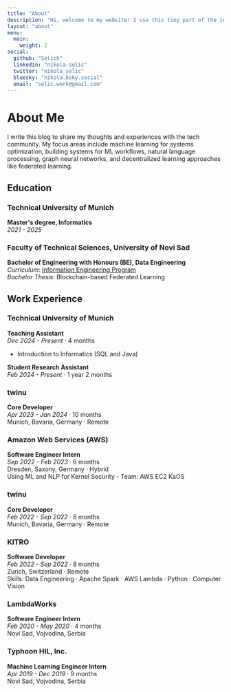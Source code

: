 ```yaml
---
title: "About"
description: "Hi, welcome to my website! I use this tiny part of the internet to share my thoughts about machine learning for systems, systems for ML, natural language processing, graph neural networks, and decentralized learning. I also plan on writing about history, philosophy, and linguistics."
layout: "about"
menu:
  main:
    weight: 2
social:
  github: "Selich"
  linkedin: "nikola-selic"
  twitter: "nikola_selic"
  bluesky: "nikola.bsky.social"
  email: "selic.work@gmail.com"
---
```


# About Me

I write this blog to share my thoughts and experiences with the tech community. My focus areas include machine learning for systems optimization, building systems for ML workflows, natural language processing, graph neural networks, and decentralized learning approaches like federated learning.

## Education

### Technical University of Munich
**Master's degree, Informatics**  
*2021 - 2025*

### Faculty of Technical Sciences, University of Novi Sad
**Bachelor of Engineering with Honours (BE), Data Engineering**  
*Curriculum*: [Information Engineering Program](http://www.ftn.uns.ac.rs/416590128/information-engineering)  
*Bachelor Thesis*: Blockchain-based Federated Learning

## Work Experience

### Technical University of Munich
**Teaching Assistant**  
*Dec 2024 - Present* · 4 months  
- Introduction to Informatics (SQL and Java)

**Student Research Assistant**  
*Feb 2024 - Present* · 1 year 2 months

### twinu
**Core Developer**  
*Apr 2023 - Jan 2024* · 10 months  
Munich, Bavaria, Germany · Remote

### Amazon Web Services (AWS)
**Software Engineer Intern**  
*Sep 2022 - Feb 2023* · 6 months  
Dresden, Saxony, Germany · Hybrid  
Using ML and NLP for Kernel Security - Team: AWS EC2 KaOS

### twinu
**Core Developer**  
*Feb 2022 - Sep 2022* · 8 months  
Munich, Bavaria, Germany · Remote

### KITRO
**Software Developer**  
*Feb 2022 - Sep 2022* · 8 months  
Zurich, Switzerland · Remote  
Skills: Data Engineering · Apache Spark · AWS Lambda · Python · Computer Vision

### LambdaWorks
**Software Engineer Intern**  
*Feb 2020 - May 2020* · 4 months  
Novi Sad, Vojvodina, Serbia

### Typhoon HIL, Inc.
**Machine Learning Engineer Intern**  
*Apr 2019 - Dec 2019* · 9 months  
Novi Sad, Vojvodina, Serbia

